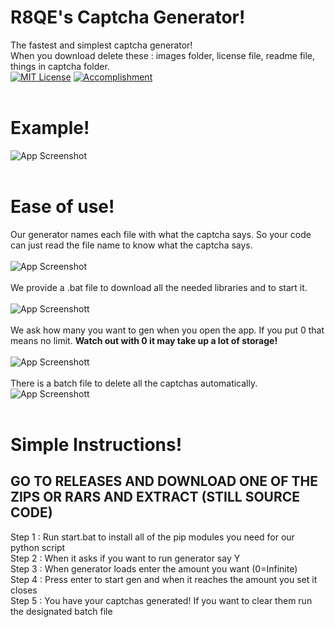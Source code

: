 # R8QE's Captcha Generator!
The fastest and simplest captcha generator!<br>
When you download delete these : images folder, license file, readme file, things in captcha folder. <br>
[![MIT License](https://img.shields.io/badge/License-MIT-green.svg)](https://choosealicense.com/licenses/mit/)
[![Accomplishment](https://img.shields.io/badge/Fastest_Gen-87_per_1_minute-green)]()<br>
<br>
# Example!
![App Screenshot](https://github.com/r8qe/captcha-gen/blob/main/captchas/Y8Q1GPTV.png?raw=true)<br>
<br>
# Ease of use! <br>
Our generator names each file with what the captcha says. So your code can just read the file name to know what the captcha says.<br>
<br>
![App Screenshot](https://github.com/r8qe/captcha-gen/blob/main/images/Screenshot%202024-11-29%20143752.png?raw=true)<br>
<br>
We provide a .bat file to download all the needed libraries and to start it.<br>
<br>
![App Screenshott](https://github.com/r8qe/captcha-gen/blob/main/images/Screenshot%202024-11-29%20144720.png?raw=true)<br>
<br>
We ask how many you want to gen when you open the app. If you put 0 that means no limit. **Watch out with 0 it may take up a lot of storage!**<br>
<br>
![App Screenshott](https://github.com/r8qe/captcha-gen/blob/main/images/Screenshot%202024-11-29%20145452.png?raw=true)<br>
<br>
There is a batch file to delete all the captchas automatically.<br>
![App Screenshott](https://github.com/r8qe/captcha-gen/blob/main/images/Screenshot%202024-11-29%20145838.png?raw=true)<br>
<br>
# Simple Instructions! <br>
**GO TO RELEASES AND DOWNLOAD ONE OF THE ZIPS OR RARS AND EXTRACT (STILL SOURCE CODE)**
-
Step 1 : Run start.bat to install all of the pip modules you need for our python script <br>
Step 2 : When it asks if you want to run generator say Y <br>
Step 3 : When generator loads enter the amount you want (0=Infinite) <br>
Step 4 : Press enter to start gen and when it reaches the amount you set it closes <br>
Step 5 : You have your captchas generated! If you want to clear them run the designated batch file <br>
